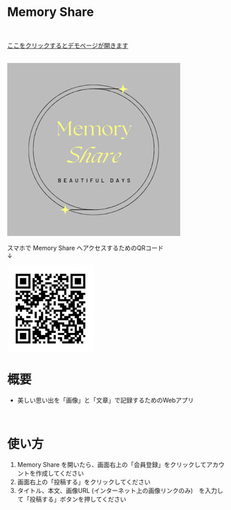 # Memory Share
<br>

[ここをクリックするとデモページが開きます](https://memory-share-3ab14.firebaseapp.com/)

<br>

<img src="public/images/memory-share-logo.png" width="400px">



<br>

スマホで Memory Share へアクセスするためのQRコード<br>
↓
<br>

<img src="public/images/qrcode-to-website.png" width="200px">

<br>

# 概要
- 美しい思い出を「画像」と「文章」で記録するためのWebアプリ

<br>


# 使い方
1. Memory Share を開いたら、画面右上の「会員登録」をクリックしてアカウントを作成してください
2. 画面右上の「投稿する」をクリックしてください
3. タイトル、本文、画像URL (インターネット上の画像リンクのみ)　を入力して「投稿する」ボタンを押してください